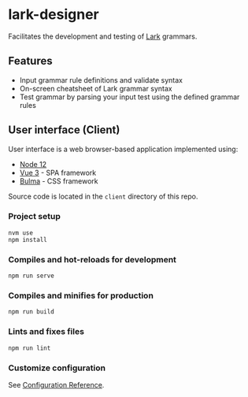 # lark-designer

Facilitates the development and testing of [Lark](https://lark-parser.readthedocs.io/en/latest/) grammars.

## Features

* Input grammar rule definitions and validate syntax
* On-screen cheatsheet of Lark grammar syntax
* Test grammar by parsing your input test using the defined grammar rules

## User interface (Client)

User interface is a web browser-based application implemented using:

* [Node 12](https://nodejs.org/en/)
* [Vue 3](https://v3.vuejs.org/) - SPA framework
* [Bulma](https://bulma.io/) - CSS framework

Source code is located in the `client` directory of this repo.

### Project setup

```shell
nvm use
npm install
```

### Compiles and hot-reloads for development

```shell
npm run serve
```

### Compiles and minifies for production

```shell
npm run build
```

### Lints and fixes files

```shell
npm run lint
```

### Customize configuration

See [Configuration Reference](https://cli.vuejs.org/config/).
